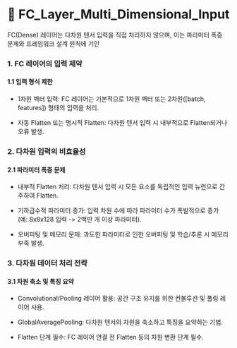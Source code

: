 # 📄 FC_Layer_Multi_Dimensional_Input

FC(Dense) 레이어는 다차원 텐서 입력을 직접 처리하지 않으며, 이는 파라미터 폭증 문제와 프레임워크 설계 원칙에 기인

### 1. FC 레이어의 입력 제약

#### 1.1 입력 형식 제한

- 1차원 벡터 입력: FC 레이어는 기본적으로 1차원 벡터 또는 2차원([batch, features]) 형태의 입력을 처리.

- 자동 Flatten 또는 명시적 Flatten: 다차원 텐서 입력 시 내부적으로 Flatten되거나 오류 발생.

### 2. 다차원 입력의 비효율성

#### 2.1 파라미터 폭증 문제

- 내부적 Flatten 처리: 다차원 텐서 입력 시 모든 요소를 독립적인 입력 뉴런으로 간주하여 Flatten.

- 기하급수적 파라미터 증가: 입력 차원 수에 따라 파라미터 수가 폭발적으로 증가 (예: 8x8x128 입력 -> 2백만 개 이상 파라미터).

- 오버피팅 및 메모리 문제: 과도한 파라미터로 인한 오버피팅 및 학습/추론 시 메모리 부족 발생.

### 3. 다차원 데이터 처리 전략

#### 3.1 차원 축소 및 특징 요약

- Convolutional/Pooling 레이어 활용: 공간 구조 유지를 위한 컨볼루션 및 풀링 레이어 사용.

- GlobalAveragePooling: 다차원 텐서의 차원을 축소하고 특징을 요약하는 기법.

- Flatten 단계 필수: FC 레이어 연결 전 Flatten 등의 차원 변환 단계 필수.